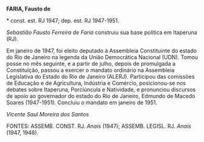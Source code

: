**FARIA, Fausto de**

\* const. est. RJ 1947; dep. est. RJ 1947-1951.

*Sebastião Fausto Ferreira de Faria* construiu sua base política em
Itaperuna (RJ).

Em janeiro de 1947, foi eleito deputado à Assembleia Constituinte do
estado do Rio de Janeiro na legenda da União Democrática Nacional (UDN).
Tomou posse no mês seguinte, e a partir de julho, depois de promulgada a
Constituição, passou a exercer o mandato ordinário na Assembleia
Legislativa do Estado do Rio de Janeiro (ALERJ). Participou das
comissões de Educação e de Agricultura, Indústria e Comércio,
posicionou-se nos debates sobre Itaperuna, Porciúncula e Natividade, e
pronunciou discursos de apoio ao governador do estado do Rio de Janeiro,
Edmundo de Macedo Soares (1947-1951). Concluiu o mandato em janeiro de
1951.

*Vicente Saul Moreira dos Santos*

FONTES: ASSEMB. CONST. RJ. *Anais* (1947); ASSEMB. LEGISL. RJ. *Anais*
(1947, 1948).
